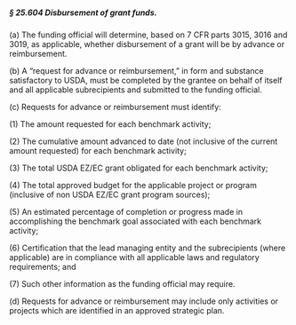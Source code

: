 ##### § 25.604 Disbursement of grant funds. #####

(a) The funding official will determine, based on 7 CFR parts 3015, 3016 and 3019, as applicable, whether disbursement of a grant will be by advance or reimbursement.

(b) A “request for advance or reimbursement,” in form and substance satisfactory to USDA, must be completed by the grantee on behalf of itself and all applicable subrecipients and submitted to the funding official.

(c) Requests for advance or reimbursement must identify:

(1) The amount requested for each benchmark activity;

(2) The cumulative amount advanced to date (not inclusive of the current amount requested) for each benchmark activity;

(3) The total USDA EZ/EC grant obligated for each benchmark activity;

(4) The total approved budget for the applicable project or program (inclusive of non USDA EZ/EC grant program sources);

(5) An estimated percentage of completion or progress made in accomplishing the benchmark goal associated with each benchmark activity;

(6) Certification that the lead managing entity and the subrecipients (where applicable) are in compliance with all applicable laws and regulatory requirements; and

(7) Such other information as the funding official may require.

(d) Requests for advance or reimbursement may include only activities or projects which are identified in an approved strategic plan.